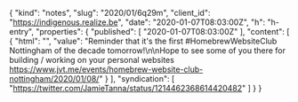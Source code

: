 {
  "kind": "notes",
  "slug": "2020/01/6q29m",
  "client_id": "https://indigenous.realize.be",
  "date": "2020-01-07T08:03:00Z",
  "h": "h-entry",
  "properties": {
    "published": [
      "2020-01-07T08:03:00Z"
    ],
    "content": [
      {
        "html": "",
        "value": "Reminder that it's the first #HomebrewWebsiteClub Nottingham of the decade tomorrow!\n\nHope to see some of you there for building / working on your personal websites https://www.jvt.me/events/homebrew-website-club-nottingham/2020/01/08/"
      }
    ],
    "syndication": [
      "https://twitter.com/JamieTanna/status/1214462368614420482"
    ]
  }
}
